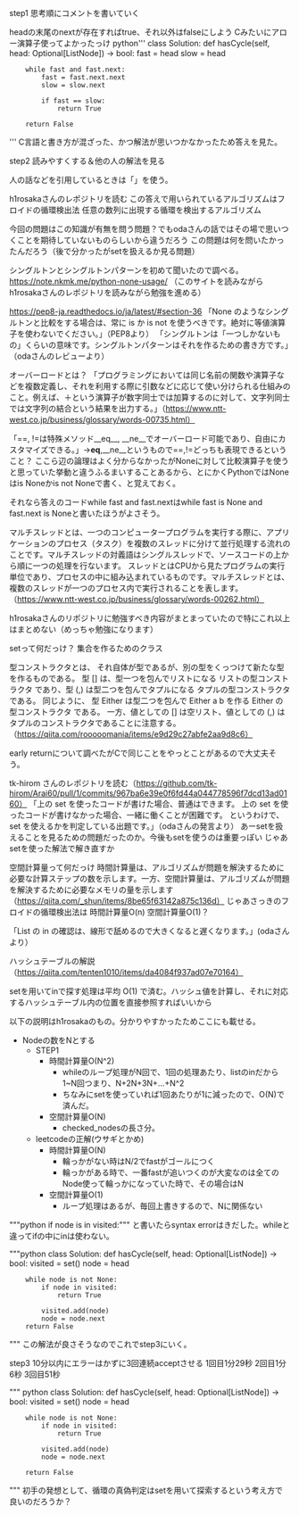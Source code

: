 step1
思考順にコメントを書いていく

headの末尾のnextが存在すればtrue、それ以外はfalseにしよう
Cみたいにアロー演算子使ってよかったっけ
python'''
class Solution:
    def hasCycle(self, head: Optional[ListNode]) -> bool:
        fast = head
        slow = head

        while fast and fast.next:
            fast = fast.next.next
            slow = slow.next

            if fast == slow:
                return True
        
        return False
'''
C言語と書き方が混ざった、かつ解法が思いつかなかったため答えを見た。

step2
読みやすくする＆他の人の解法を見る

人の話などを引用しているときは「」を使う。

h1rosakaさんのレポジトリを読む
この答えで用いられているアルゴリズムはフロイドの循環検出法
任意の数列に出現する循環を検出するアルゴリズム

今回の問題はこの知識が有無を問う問題？でもodaさんの話ではその場で思いつくことを期待していないものらしいから違うだろう
この問題は何を問いたかったんだろう（後で分かったがsetを扱えるか見る問題）

シングルトンとシングルトンパターンを初めて聞いたので調べる。
https://note.nkmk.me/python-none-usage/
（このサイトを読みながらh1rosakaさんのレポジトリを読みながら勉強を進める）

https://pep8-ja.readthedocs.io/ja/latest/#section-36
「None のようなシングルトンと比較をする場合は、常に is か is not を使うべきです。絶対に等値演算子を使わないでください。」（PEP8より）
「シングルトンは「一つしかないもの」くらいの意味です。シングルトンパターンはそれを作るための書き方です。」（odaさんのレビューより）

オーバーロードとは？
「プログラミングにおいては同じ名前の関数や演算子などを複数定義し、それを利用する際に引数などに応じて使い分けられる仕組みのこと。例えば、＋という演算子が数字同士では加算するのに対して、文字列同士では文字列の結合という結果を出力する。」（https://www.ntt-west.co.jp/business/glossary/words-00735.html）

「==, !=は特殊メソッド__eq__, __ne__でオーバーロード可能であり、自由にカスタマイズできる。」→__eq__,__ne__というもので==,!=どっちも表現できるということ？
ここら辺の論理はよく分からなかったがNoneに対して比較演算子を使うと思っていた挙動と違うふるまいすることあるから、とにかくPythonではNoneはis Noneかis not Noneで書く、と覚えておく。

それなら答えのコードwhile fast and fast.nextはwhile fast is None and fast.next is Noneと書いたほうがよさそう。

マルチスレッドとは、一つのコンピュータープログラムを実行する際に、アプリケーションのプロセス（タスク）を複数のスレッドに分けて並行処理する流れのことです。マルチスレッドの対義語はシングルスレッドで、ソースコードの上から順に一つの処理を行ないます。
スレッドとはCPUから見たプログラムの実行単位であり、プロセスの中に組み込まれているものです。マルチスレッドとは、複数のスレッドが一つのプロセス内で実行されることを表します。
（https://www.ntt-west.co.jp/business/glossary/words-00262.html）

h1rosakaさんのリポジトリに勉強すべき内容がまとまっていたので特にこれ以上はまとめない（めっちゃ勉強になります）

setって何だっけ？
集合を作るためのクラス

型コンストラクタとは、 それ自体が型であるが、別の型をくっつけて新たな型を作るものである。
型 [] は、型一つを包んでリストになる リストの型コンストラクタ であり、型 (,) は型二つを包んでタプルになる タプルの型コンストラクタ である。
同じように、 型 Either は型二つを包んで Either a b を作る Either の型コンストラクタ である。
一方、値としての [] は空リスト、値としての (,) はタプルのコンストラクタであることに注意する。
（https://qiita.com/rooooomania/items/e9d29c27abfe2aa9d8c6）

early returnについて調べたがCで同じことをやっとことがあるので大丈夫そう。

tk-hirom さんのレポジトリを読む（https://github.com/tk-hirom/Arai60/pull/1/commits/967ba6e39e0f6fd44a044778596f7dcd13ad0160）
「上の set を使ったコードが書けた場合、普通はできます。
上の set を使ったコードが書けなかった場合、一緒に働くことが困難です。
というわけで、set を使えるかを判定している出題です。」（odaさんの発言より）
あーsetを扱えることを見るための問題だったのか。今後もsetを使うのは重要っぽい
じゃあsetを使った解法で解き直すか

空間計算量って何だっけ
時間計算量は、アルゴリズムが問題を解決するために必要な計算ステップの数を示します。一方、空間計算量は、アルゴリズムが問題を解決するために必要なメモリの量を示します（https://qiita.com/_shun/items/8be65f63142a875c136d）
じゃあさっきのフロイドの循環検出法は
時間計算量O(n)
空間計算量O(1)？

「List の in の確認は、線形で舐めるので大きくなると遅くなります。」(odaさんより）

ハッシュテーブルの解説（https://qiita.com/tenten1010/items/da4084f937ad07e70164）

setを用いてinで探す処理は平均 O(1) で済む。ハッシュ値を計算し、それに対応するハッシュテーブル内の位置を直接参照すればいいから

以下の説明はh1rosakaのもの。分かりやすかったためここにも載せる。
- Nodeの数をNとする
    - STEP1
        - 時間計算量O(N^2)
            - whileのループ処理がN回で、1回の処理あたり、listのinだから1~N回つまり、N+2N+3N+...+N^2
            - ちなみにsetを使っていれば1回あたりが1に減ったので、O(N)で済んだ。
        - 空間計算量O(N)
            - checked_nodesの長さ分。
    - leetcodeの正解(ウサギとかめ)
        - 時間計算量O(N)
            - 輪っかがない時はN/2でfastがゴールにつく
            - 輪っかがある時で、一番fastが追いつくのが大変なのは全てのNode使って輪っかになっていた時で、その場合はN
        - 空間計算量O(1)
            - ループ処理はあるが、毎回上書きするので、Nに関係ない

"""python
if node is in visited:"""
と書いたらsyntax errorはきだした。whileと違ってifの中にinは使わない。

"""python
class Solution:
    def hasCycle(self, head: Optional[ListNode]) -> bool:
        visited = set()
        node = head

        while node is not None:
            if node in visited:
                return True
            
            visited.add(node)
            node = node.next
        return False
"""
この解法が良さそうなのでこれでstep3にいく。

step3 10分以内にエラーはかずに3回連続acceptさせる
1回目1分29秒
2回目1分6秒
3回目51秒

""" python
class Solution:
    def hasCycle(self, head: Optional[ListNode]) -> bool:
        visited = set()
        node = head

        while node is not None:
            if node in visited:
                return True
                
            visited.add(node)
            node = node.next

        return False
"""
初手の発想として、循環の真偽判定はsetを用いて探索するという考え方で良いのだろうか？

